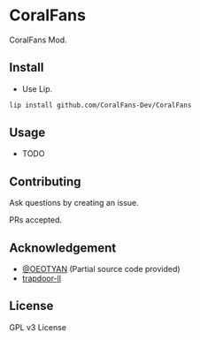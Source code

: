 # CoralFans

CoralFans Mod.

## Install

+ Use Lip.

```bash
lip install github.com/CoralFans-Dev/CoralFans
```

## Usage

+ TODO

## Contributing

Ask questions by creating an issue.

PRs accepted.

## Acknowledgement

+ [@OEOTYAN](https://github.com/OEOTYAN) (Partial source code provided)
+ [trapdoor-ll](https://github.com/bedrock-dev/trapdoor-ll)

## License

GPL v3 License
